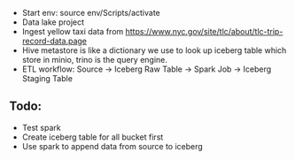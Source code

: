 - Start env: source env/Scripts/activate
- Data lake project
- Ingest yellow taxi data from https://www.nyc.gov/site/tlc/about/tlc-trip-record-data.page
- Hive metastore is like a dictionary we use to look up iceberg table which store in minio, trino is the query engine.
- ETL workflow: Source → Iceberg Raw Table → Spark Job → Iceberg Staging Table

## Todo:

- Test spark
- Create iceberg table for all bucket first
- Use spark to append data from source to iceberg
